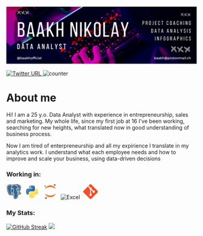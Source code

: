 ![Header](https://github.com/BaakhOfficial/BaakhOfficial/blob/1bd07e967469fa60486ee4e56f8ba231168e8d01/header%20page.jpg)

<!--<div id="header" align="center">
  <img src="https://github.com/BaakhOfficial/BaakhOfficial/blob/main/header%20page.jpg"/>
</div>-->

<div id="badges">
  <a href="https://twitter.com/BaakhOfficial">
  <img alt="Twitter URL" src="https://img.shields.io/twitter/url?label=Twitter&style=social&url=https%3A%2F%2Ftwitter.com%2FBaakhOfficial">
  </a>
  <img alt="counter" src="https://komarev.com/ghpvc/?username=BaakhOfficial">
</div>
  
# About me
Hi! I am a 25 y.o. Data Analyst with experience in entrepreneurship, sales and marketing. My whole life, since my first job at 16 I've been working, searching for new heights, what translated now in good understanding of business process.
  
Now I am tired of enterpreneurship and all my expirience I translate in my analytics work. I understand what each employee needs and how to improve and scale your business, using data-driven decisions
  
<h3>
  Working in:
</h3>
  
<div>
  <img src="https://github.com/devicons/devicon/blob/master/icons/postgresql/postgresql-original.svg" title="PostgreSQL" alt="PostgreSQL" width="40" height="40"/>&nbsp;
  <img src="https://github.com/devicons/devicon/blob/master/icons/python/python-original.svg" title="Python" alt="Python" width="40" height="40"/>&nbsp;
  <img src="https://github.com/devicons/devicon/blob/master/icons/jupyter/jupyter-original.svg" title="Jupyter" alt="Jupyter" width="40" height="40"/>&nbsp;
  <img src="https://upload.wikimedia.org/wikipedia/commons/3/34/Microsoft_Office_Excel_%282019%E2%80%93present%29.svg" title="Excel" alt="Excel" width="40" height="40"/>&nbsp;
  <img src="https://github.com/devicons/devicon/blob/master/icons/git/git-original.svg" title="Git" alt="Git" width="40" height="40"/>
  </div>
  
 ### My Stats:
 [![GitHub Streak](http://github-readme-streak-stats.herokuapp.com?user=BaakhOfficial&theme=midnight-purple&mode=weekly&background=000000)](https://git.io/streak-stats)
 <img height="196px"
  src="https://stackoverflow-card.vercel.app/?userID=20740500&theme=tomorrownightbright"
/>
 
<!-- [![Top Langs](https://github-readme-stats.vercel.app/api/top-langs/?username=BaakhOfficial&layout=compact&theme=vision-friendly-dark)](https://github.com/anuraghazra/github-readme-stats) -->
